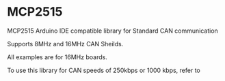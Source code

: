 # MCP2515
MCP2515 Arduino IDE compatible library for Standard CAN communication

Supports 8MHz and 16MHz CAN Sheilds.

All examples are for 16MHz boards.

To use this library for CAN speeds of 250kbps or 1000 kbps, refer to 
